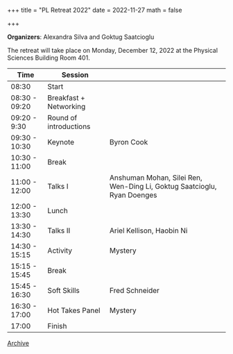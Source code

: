 +++
title = "PL Retreat 2022"
date = 2022-11-27
math = false

+++

**Organizers**: Alexandra Silva and Goktug Saatcioglu

The retreat will take place on Monday, December 12, 2022 at the Physical Sciences Building Room 401.


| Time           | Session                        |            |
|----------------|--------------------------------|------------|
| 08:30          | Start                          |            |
| 08:30 - 09:20  | Breakfast + Networking         |            |
| 09:20 - 9:30   | Round of introductions         |            |
| 09:30 - 10:30  | Keynote                        | Byron Cook |
| 10:30 - 11:00  | Break                          |            |
| 11:00 - 12:00  | Talks I                        | Anshuman Mohan, Silei Ren, Wen-Ding Li, Goktug Saatcioglu, Ryan Doenges |
| 12:00 - 13:30  | Lunch                          |            |
| 13:30 - 14:30  | Talks II                       | Ariel Kellison, Haobin Ni |
| 14:30 - 15:15  | Activity                       | Mystery    |
| 15:15 - 15:45  | Break                          |            |
| 15:45 - 16:30  | Soft Skills                    | Fred Schneider |
| 16:30 - 17:00  | Hot Takes Panel                | Mystery    |
| 17:00          | Finish                         |            |

[Archive](../)
